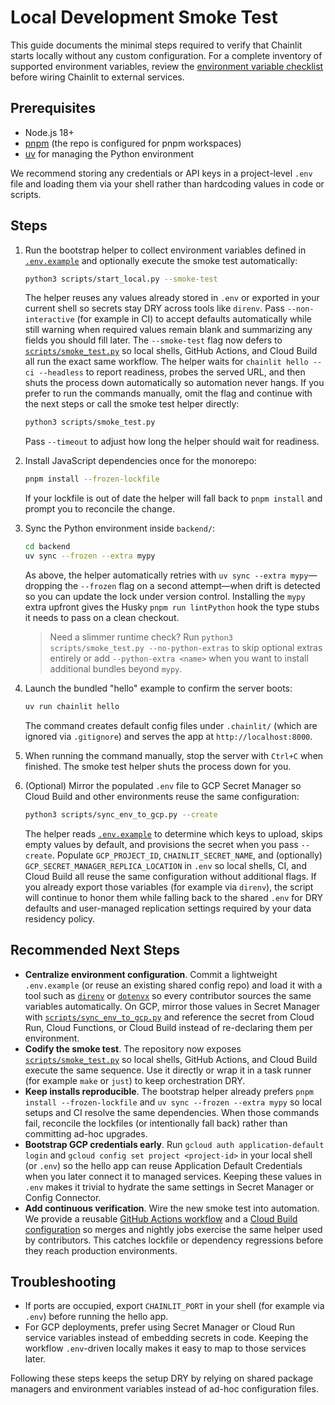 # Local Development Smoke Test

This guide documents the minimal steps required to verify that Chainlit starts locally without any custom configuration. For a
complete inventory of supported environment variables, review the
[environment variable checklist](./environment-variables.md) before wiring
Chainlit to external services.

## Prerequisites

- Node.js 18+
- [pnpm](https://pnpm.io/) (the repo is configured for pnpm workspaces)
- [uv](https://docs.astral.sh/uv/) for managing the Python environment

We recommend storing any credentials or API keys in a project-level `.env` file and loading them via your shell rather than hardcoding values in code or scripts.

## Steps

1. Run the bootstrap helper to collect environment variables defined in
   [`.env.example`](../.env.example) and optionally execute the smoke test
   automatically:

   ```bash
   python3 scripts/start_local.py --smoke-test
   ```

   The helper reuses any values already stored in `.env` or exported in your
   current shell so secrets stay DRY across tools like `direnv`. Pass
   `--non-interactive` (for example in CI) to accept defaults automatically
   while still warning when required values remain blank and summarizing any
   fields you should fill later. The `--smoke-test` flag now defers to
   [`scripts/smoke_test.py`](../scripts/smoke_test.py) so local shells, GitHub
   Actions, and Cloud Build all run the exact same workflow. The helper waits
   for `chainlit hello --ci --headless` to report readiness, probes the served
   URL, and then shuts the process down automatically so automation never hangs.
   If you prefer to run the commands manually, omit the flag and continue with
   the next steps or call the smoke test helper directly:

   ```bash
   python3 scripts/smoke_test.py
   ```

   Pass `--timeout` to adjust how long the helper should wait for readiness.

2. Install JavaScript dependencies once for the monorepo:

   ```bash
   pnpm install --frozen-lockfile
   ```

   If your lockfile is out of date the helper will fall back to `pnpm install`
   and prompt you to reconcile the change.

3. Sync the Python environment inside `backend/`:

   ```bash
   cd backend
   uv sync --frozen --extra mypy
   ```

   As above, the helper automatically retries with `uv sync --extra mypy`—
   dropping the `--frozen` flag on a second attempt—when drift is detected so
   you can update the lock under version control. Installing
   the `mypy` extra upfront gives the Husky `pnpm run lintPython` hook the type
   stubs it needs to pass on a clean checkout.

   > Need a slimmer runtime check? Run `python3 scripts/smoke_test.py --no-python-extras`
   > to skip optional extras entirely or add `--python-extra <name>` when you
   > want to install additional bundles beyond `mypy`.

4. Launch the bundled "hello" example to confirm the server boots:

   ```bash
   uv run chainlit hello
   ```

   The command creates default config files under `.chainlit/` (which are
   ignored via `.gitignore`) and serves the app at `http://localhost:8000`.

5. When running the command manually, stop the server with `Ctrl+C` when
   finished. The smoke test helper shuts the process down for you.

6. (Optional) Mirror the populated `.env` file to GCP Secret Manager so Cloud
   Build and other environments reuse the same configuration:

   ```bash
   python3 scripts/sync_env_to_gcp.py --create
   ```

   The helper reads [`.env.example`](../.env.example) to determine which keys
   to upload, skips empty values by default, and provisions the secret when you
   pass `--create`. Populate `GCP_PROJECT_ID`, `CHAINLIT_SECRET_NAME`, and (optionally)
   `GCP_SECRET_MANAGER_REPLICA_LOCATION` in `.env` so local shells, CI, and Cloud Build all
   reuse the same configuration without additional flags. If you already export those
   variables (for example via `direnv`), the script will continue to honor them while
   falling back to the shared `.env` for DRY defaults and user-managed replication settings
   required by your data residency policy.

## Recommended Next Steps

- **Centralize environment configuration**. Commit a lightweight `.env.example` (or reuse an existing shared config repo) and
  load it with a tool such as [`direnv`](https://direnv.net/) or [`dotenvx`](https://dotenvx.com/) so every contributor sources the
  same variables automatically. On GCP, mirror those values in Secret Manager with
  [`scripts/sync_env_to_gcp.py`](../scripts/sync_env_to_gcp.py) and reference the secret from Cloud Run, Cloud Functions, or Cloud
  Build instead of re-declaring them per environment.
- **Codify the smoke test**. The repository now exposes [`scripts/smoke_test.py`](../scripts/smoke_test.py) so local shells, GitHub
  Actions, and Cloud Build execute the same sequence. Use it directly or wrap it in a task runner (for example `make` or `just`) to
  keep orchestration DRY.
- **Keep installs reproducible**. The bootstrap helper already prefers
  `pnpm install --frozen-lockfile` and `uv sync --frozen --extra mypy` so local setups and
  CI resolve the same dependencies. When those commands fail, reconcile the
  lockfiles (or intentionally fall back) rather than committing ad-hoc
  upgrades.
- **Bootstrap GCP credentials early**. Run `gcloud auth application-default login` and `gcloud config set project <project-id>` in
  your local shell (or `.env`) so the hello app can reuse Application Default Credentials when you later connect it to managed
  services. Keeping these values in `.env` makes it trivial to hydrate the same settings in Secret Manager or Config Connector.
- **Add continuous verification**. Wire the new smoke test into automation. We provide a reusable [GitHub Actions workflow](../.github/workflows/smoke-test.yaml) and a
  [Cloud Build configuration](../cloudbuild/smoke-test.yaml) so merges and nightly jobs exercise the same helper used by
  contributors. This catches lockfile or dependency regressions before they reach production environments.

## Troubleshooting

- If ports are occupied, export `CHAINLIT_PORT` in your shell (for example via `.env`) before running the hello app.
- For GCP deployments, prefer using Secret Manager or Cloud Run service variables instead of embedding secrets in code. Keeping the workflow `.env`-driven locally makes it easy to map to those services later.

Following these steps keeps the setup DRY by relying on shared package managers and environment variables instead of ad-hoc configuration files.
